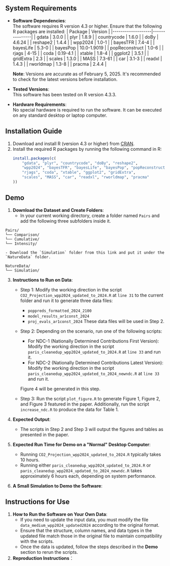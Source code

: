 ## System Requirements
- **Software Dependencies**:  
  The software requires R version 4.3 or higher. Ensure that the following R packages are installed:
  | Package           | Version       |
  |-------------------|---------------|
  | gdata             | 3.0.0         |
  | plyr              | 1.8.9         |
  | countrycode       | 1.6.0         |
  | doBy              | 4.6.24        |
  | reshape2          | 1.4.4         |
  | wpp2024           | 1.0-1         |
  | bayesTFR          | 7.4-4         |
  | bayesLife         | 5.3-0         |
  | bayesPop          | 10.0-1.9019   |
  | popReconstruct    | 1.0-6         |
  | rjags             | 4-15          |
  | coda              | 0.19-4.1      |
  | xtable            | 1.8-4         |
  | ggplot2           | 3.5.1         |
  | gridExtra         | 2.3           |
  | scales            | 1.3.0         |
  | MASS              | 7.3-61        |
  | car               | 3.1-3         |
  | readxl            | 1.4.3         |
  | rworldmap         | 1.3-8         |
  | pracma            | 2.4.4         |

  **Note**: Versions are accurate as of February 5, 2025. It's recommended to check for the latest versions before installation.

- **Tested Versions**:  
  This software has been tested on R version 4.3.3.

- **Hardware Requirements**:  
  No special hardware is required to run the software. It can be executed on any standard desktop or laptop computer.

## Installation Guide
1. Download and install R (version 4.3 or higher) from [CRAN](https://cran.r-project.org/).
2. Install the required R packages by running the following command in R:
   ```R
   install.packages(c(
       "gdata", "plyr", "countrycode", "doBy", "reshape2", 
       "wpp2024", "bayesTFR", "bayesLife", "bayesPop", "popReconstruct", 
       "rjags", "coda", "xtable", "ggplot2", "gridExtra", 
       "scales", "MASS", "car", "readxl", "rworldmap", "pracma"
   ))
   
## Demo
1.  **Download the Dataset and Create Folders**:
    - In your current working directory, create a folder named `Pairs` and add the following three subfolders inside it.

```
Pairs/
└── Comparison/
└── Cumulative/
└── Intensity/
```

    - Download the `Simulation` folder from this link and put it under the `NatureData` folder.

```
NatureData/
└── Simulation/
```

3. **Instructions to Run on Data**:
   - Step 1: Modify the working direction in the script `CO2_Projection_wpp2024_updated_to_2024.R` at `line 31` to the current folder and run it to generate three data files:
     - `poppreds_formatted_2024_2100`
     - `model_results_ar1const_2024`
     - `proj_evals_ar1const_2024`
     These data files will be used in Step 2.
   - Step 2: Depending on the scenario, run one of the following scripts:
     - For NDC-1 (Nationally Determined Contributions First Version):  
       Modify the working direction in the script `paris_cleanedup_wpp2024_updated_to_2024.R` at `line 33`  and run it.
     - For NDC-2 (Nationally Determined Contributions Latest Version):  
       Modify the working direction in the script `paris_cleanedup_wpp2024_updated_to_2024_newndc.R` at `line 33`  and run it.
       
     Figure 4 will be generated in this step.
   - Step 3: Run the script `plot_figure.R` to generate Figure 1, Figure 2, and Figure 3 featured in the paper.
     Additionally, run the script `increase_ndc.R` to produce the data for Table 1.

4. **Expected Output**:
   - The scripts in Step 2 and Step 3 will output the figures and tables as presented in the paper.

5. **Expected Run Time for Demo on a "Normal" Desktop Computer**:
   - Running `CO2_Projection_wpp2024_updated_to_2024.R` typically takes 10 hours.
   - Running either `paris_cleanedup_wpp2024_updated_to_2024.R` or `paris_cleanedup_wpp2024_updated_to_2024_newndc.R` takes approximately 6 hours each, depending on system performance.

6. **A Small Simulation to Demo the Software**:

## Instructions for Use
1. **How to Run the Software on Your Own Data**:
   - If you need to update the input data, you must modify the file `data_medium_wpp2024_updated2024` according to the original format.
   - Ensure that the structure, column names, and data types in the updated file match those in the original file to maintain compatibility with the scripts.
   - Once the data is updated, follow the steps described in the **Demo** section to rerun the scripts.
2. **Reproduction Instructions**：
